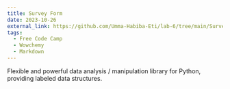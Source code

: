 ```yaml
---
title: Survey Form
date: 2023-10-26
external_link: https://github.com/Umma-Habiba-Eti/lab-6/tree/main/SurveyForm
tags:
  - Free Code Camp
  - Wowchemy
  - Markdown
---
```


Flexible and powerful data analysis / manipulation library for Python, providing labeled data structures.

<!--more-->
